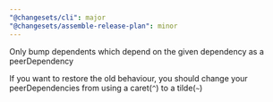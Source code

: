 ```yaml
---
"@changesets/cli": major
"@changesets/assemble-release-plan": minor
---
```


Only bump dependents which depend on the given dependency as a peerDependency

If you want to restore the old behaviour, you should change your peerDependencies from using a caret(`^`) to a tilde(`~`)
